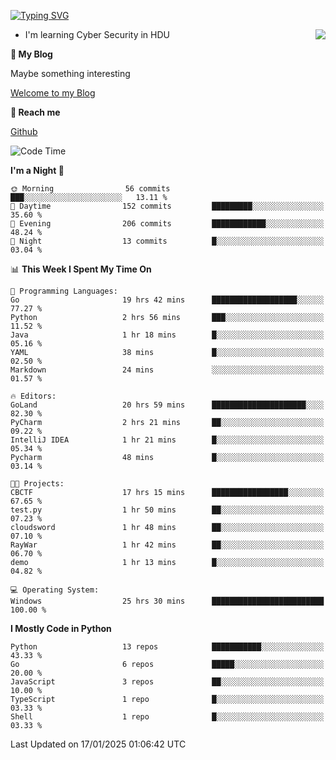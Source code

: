 [![Typing SVG](https://readme-typing-svg.herokuapp.com?font=Fira+Code&pause=1000&random=false&width=450&height=60&lines=Hello+%F0%9F%91%8B%F0%9F%8F%BB;I'm+JBNRZ)](https://git.io/typing-svg)

<a href="#">
  <img align="right" src="https://github-readme-stats.vercel.app/api?username=JBNRZ&show_icons=true&bg_color=15,f2f7fd,E0EAFC" />
</a>

- I'm learning Cyber Security in HDU

 **🌱 My Blog**

Maybe something interesting

[Welcome to my Blog](https://jbnrz.com.cn/)

 **💬 Reach me** 

[Github](https://github.com/JBNRZ)


<!--START_SECTION:waka-->
![Code Time](http://img.shields.io/badge/Code%20Time-835%20hrs%2022%20mins-blue)

**I'm a Night 🦉** 

```text
🌞 Morning                56 commits          ███░░░░░░░░░░░░░░░░░░░░░░   13.11 % 
🌆 Daytime                152 commits         █████████░░░░░░░░░░░░░░░░   35.60 % 
🌃 Evening                206 commits         ████████████░░░░░░░░░░░░░   48.24 % 
🌙 Night                  13 commits          █░░░░░░░░░░░░░░░░░░░░░░░░   03.04 % 
```


📊 **This Week I Spent My Time On** 

```text
💬 Programming Languages: 
Go                       19 hrs 42 mins      ███████████████████░░░░░░   77.27 % 
Python                   2 hrs 56 mins       ███░░░░░░░░░░░░░░░░░░░░░░   11.52 % 
Java                     1 hr 18 mins        █░░░░░░░░░░░░░░░░░░░░░░░░   05.16 % 
YAML                     38 mins             █░░░░░░░░░░░░░░░░░░░░░░░░   02.50 % 
Markdown                 24 mins             ░░░░░░░░░░░░░░░░░░░░░░░░░   01.57 % 

🔥 Editors: 
GoLand                   20 hrs 59 mins      █████████████████████░░░░   82.30 % 
PyCharm                  2 hrs 21 mins       ██░░░░░░░░░░░░░░░░░░░░░░░   09.22 % 
IntelliJ IDEA            1 hr 21 mins        █░░░░░░░░░░░░░░░░░░░░░░░░   05.34 % 
Pycharm                  48 mins             █░░░░░░░░░░░░░░░░░░░░░░░░   03.14 % 

🐱‍💻 Projects: 
CBCTF                    17 hrs 15 mins      █████████████████░░░░░░░░   67.65 % 
test.py                  1 hr 50 mins        ██░░░░░░░░░░░░░░░░░░░░░░░   07.23 % 
cloudsword               1 hr 48 mins        ██░░░░░░░░░░░░░░░░░░░░░░░   07.10 % 
RayWar                   1 hr 42 mins        ██░░░░░░░░░░░░░░░░░░░░░░░   06.70 % 
demo                     1 hr 13 mins        █░░░░░░░░░░░░░░░░░░░░░░░░   04.82 % 

💻 Operating System: 
Windows                  25 hrs 30 mins      █████████████████████████   100.00 % 
```

**I Mostly Code in Python** 

```text
Python                   13 repos            ███████████░░░░░░░░░░░░░░   43.33 % 
Go                       6 repos             █████░░░░░░░░░░░░░░░░░░░░   20.00 % 
JavaScript               3 repos             ██░░░░░░░░░░░░░░░░░░░░░░░   10.00 % 
TypeScript               1 repo              █░░░░░░░░░░░░░░░░░░░░░░░░   03.33 % 
Shell                    1 repo              █░░░░░░░░░░░░░░░░░░░░░░░░   03.33 % 
```




 Last Updated on 17/01/2025 01:06:42 UTC
<!--END_SECTION:waka-->
